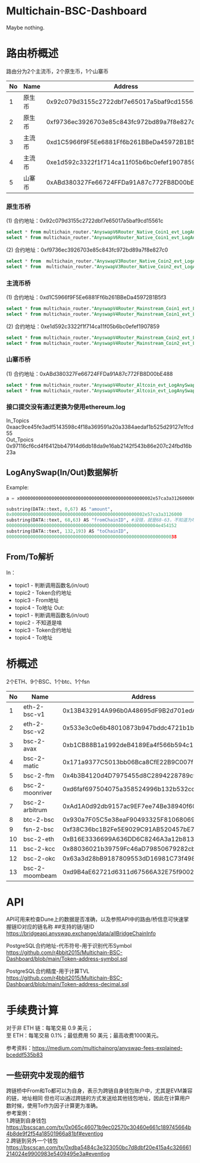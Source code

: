 # Multichain-BSC-Dashboard
Maybe nothing.

# 路由桥概述

路由分为2个主流币，2个原生币，1个山寨币

|   No  |  Name |  Address   |
|  ----  | ----  | ----  |
| 1 |原生币    | 0x92c079d3155c2722dbf7e65017a5baf9cd15561c |
| 2 |原生币    | 0xf9736ec3926703e85c843fc972bd89a7f8e827c0 |
| 3 |主流币     | 0xd1C5966f9F5Ee6881Ff6b261BBeDa45972B1B5f3 |
| 4 |主流币      | 0xe1d592c3322f1f714ca11f05b6bc0efef1907859 |
| 5 |山寨币        | 0xABd380327Fe66724FFDa91A87c772FB8D00bE488 |





### 原生币桥
(1) 合约地址：0x92c079d3155c2722dbf7e65017a5baf9cd15561c
```sql
select * from multichain_router."AnyswapV6Router_Native_Coin1_evt_LogAnySwapIn"
select * from multichain_router."AnyswapV6Router_Native_Coin1_evt_LogAnySwapOut"
```
(2) 合约地址：0xf9736ec3926703e85c843fc972bd89a7f8e827c0
```sql
select * from  multichain_router."AnyswapV3Router_Native_Coin2_evt_LogAnySwapIn"
select * from  multichain_router."AnyswapV3Router_Native_Coin2_evt_LogAnySwapOut"
```

### 主流币桥
(1) 合约地址：0xd1C5966f9F5Ee6881Ff6b261BBeDa45972B1B5f3
```sql
select * from multichain_router."AnyswapV4Router_Mainstream_Coin1_evt_LogAnySwapIn"
select * from multichain_router."AnyswapV4Router_Mainstream_Coin1_evt_LogAnySwapOut"
```
(2) 合约地址：0xe1d592c3322f1f714ca11f05b6bc0efef1907859
```sql
select * from multichain_router."AnyswapV4Router_Mainstream_Coin2_evt_LogAnySwapIn"
select * from multichain_router."AnyswapV4Router_Mainstream_Coin2_evt_LogAnySwapOut"
```
### 山寨币桥
(1) 合约地址：0xABd380327Fe66724FFDa91A87c772FB8D00bE488
```sql
select * from multichain_router."AnyswapV4Router_Altcoin_evt_LogAnySwapIn"
select * from multichain_router."AnyswapV4Router_Altcoin_evt_LogAnySwapOut"
```

### 接口提交没有通过更换为使用ethereum.log   
In_Topics  
0xaac9ce45fe3adf5143598c4f18a369591a20a3384aedaf1b525d29127e1fcd55  
Out_Tpoics  
0x97116cf6cd4f6412bb47914d6db18da9e16ab2142f543b86e207c24fbd16b23a  
## LogAnySwap(In/Out)数据解析
Example:
```python
a = x00000000000000000000000000000000000000000000000002e57ca3a3126000000000000000000000000000000000000000000000000000000000004e4541520000000000000000000000000000000000000000000000000000000000000038
```
```python
substring(DATA::text, 0,67) AS "amount",
0x00000000000000000000000000000000000000000000000002e57ca3a3126000
substring(DATA::text, 68,63) AS "fromChainID", #没错，就是68-63，不知道为啥
000000000000000000000000000000000000000000000000000000004e454152
substring(DATA::text, 132,193) AS "toChainID",
0000000000000000000000000000000000000000000000000000000000000038
```
## From/To解析
In：
* topic1 - 判断调用函数名(in/out)
* topic2 - Token合约地址
* topic3 - From地址
* topic4 - To地址
Out:
* topic1 - 判断调用函数名(in/out)
* topic2 - 不知道是啥
* topic3 - Token合约地址
* topic4 - To地址

# 桥概述
2个ETH、9个BSC、1个btc、1个fsn

|   No  |  Name |  Address   |
|  ----  | ----  | ----  |
| 1 |eth-2-bsc-v1     | 0x13B432914A996b0A48695dF9B2d701edA45FF264 |
| 2 |eth-2-bsc-v2     | 0x533e3c0e6b48010873b947bddc4721b1bdff9648 |
| 3 |bsc-2-avax       | 0xb1CB88B1a1992deB4189Ea4f566b594c13392Ada |
| 4 |bsc-2-matic      | 0x171a9377C5013bb06Bca8CfE22B9C007f2C319F1 |
| 5 |bsc-2-ftm        | 0x4b3B4120d4D7975455d8C2894228789c91a247F8 |
| 6 |bsc-2-moonriver  | 0xd6faf697504075a358524996b132b532cc5D0F14 |
| 7 |bsc-2-arbitrum   | 0xAd1A0d92db9157ac9EF7ee74Be38940f60BcafA9 |
| 8 |btc-2-bsc        | 0x930a7F05C5e38eaF90493325F8106806969FCBdF |
| 9 |fsn-2-bsc        | 0xf38C36bc1B2Fe5E9029C91AB520457bE7DFC68D8 |
| 10 |bsc-2-eth        | 0xB16E3336699A636DD6C8246A3a12b813bFa0A3AD |
| 11 |bsc-2-kcc        | 0x88036021b39759Fc46aD79850679282cb2353372 |
| 12 |bsc-2-okc        | 0x63a3d28bB9187809553dD16981C73f498B6b2687 |
| 13 |bsc-2-moombeam   | 0xd9B4aE62721d6311d67566A32E75f9002447922e |



# API
API可用来检查Dune上的数据是否准确，以及参照API中的路由/桥信息可快速掌握链ID对应的链名称
##支持的链/链ID
https://bridgeapi.anyswap.exchange/data/allBridgeChainInfo

PostgreSQL合约地址-代币符号-用于识别代币Symbol  
https://github.com/r4bbit2015/Multichain-BSC-Dashboard/blob/main/Token-address-symbol.sql

PostgreSQL合约精度-用于计算TVL  
https://github.com/r4bbit2015/Multichain-BSC-Dashboard/blob/main/Token-address-decimal.sql


# 手续费计算 
对于非 ETH 链：每笔交易 0.9 美元；    
至 ETH：每笔交易 0.1%；最低费用 50 美元；最高收费1000美元。  

参考资料：https://medium.com/multichainorg/anyswap-fees-explained-bceddf535b83

## 一些研究中发现的细节
跨链桥中From和To都可以为自身，表示为跨链自身钱包账户中，尤其是EVM兼容的链，地址相同 
但也可以通过跨链的方式发送给其他钱包地址，因此在计算用户数时候，使用To作为因子计算更为准确。    
参考案例：    
1.跨链到自身钱包     
https://bscscan.com/tx/0x065c46071b9ec02570c30460e661c189745664b4b8de9f2f54a18501966a81bf#eventlog  
2.跨链到另外一个钱包     
https://bscscan.com/tx/0xdba5484c3e323050bc7d8dbf20e415a4c326661214024e9900983e5409495e3a#eventlog  


